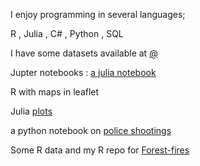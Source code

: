 I enjoy programming in several languages;

R , Julia , C# , Python , SQL

I have some datasets available at [@](https://github.com/NicJC/Datasets)

Jupter notebooks : [a julia notebook](https://github.com/NicJC/NicJC/blob/main/NZ%20Coronavirus.ipynb)

R with maps in leaflet 

Julia [plots](https://github.com/NicJC/Julia-Plots)

a python notebook on [police shootings](https://github.com/NicJC/Datasets/blob/main/Police%20Shootings.ipynb)

Some R data and my R repo for [Forest-fires](https://github.com/NicJC/Fires)


